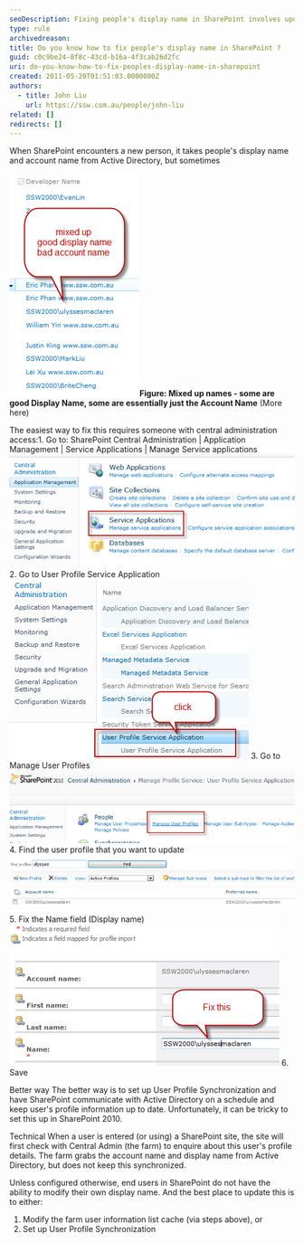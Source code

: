 ```yaml
---
seoDescription: Fixing people's display name in SharePoint involves updating the Name field in the User Profile Service Application or setting up User Profile Synchronization to keep profiles up to date.
type: rule
archivedreason:
title: Do you know how to fix people's display name in SharePoint ?
guid: c0c9be24-8f8c-43cd-b16a-4f3cab26d2fc
uri: do-you-know-how-to-fix-peoples-display-name-in-sharepoint
created: 2011-05-20T01:51:03.0000000Z
authors:
  - title: John Liu
    url: https://ssw.com.au/people/john-liu
related: []
redirects: []
---
```


When SharePoint encounters a new person, it takes people's display name and account name from Active Directory, but sometimes

<!--endintro-->

![](MixUpNames.jpg)**Figure: Mixed up names - some are good Display Name, some are essentially just the Account Name** (More here)

The easiest way to fix this requires someone with central administration access:1. Go to: SharePoint Central Administration | Application Management | Service Applications | Manage Service applications
![](ServiceApplication.jpg) 2. Go to User Profile Service Application
![](UserProfileServiceApplication.jpg) 3. Go to Manage User Profiles
![](ManageUserProfiles.jpg) 4. Find the user profile that you want to update
![](FindUserProfile.jpg) 5. Fix the Name field (Display name)
![](FixNameField.jpg) 6. Save

Better way
The better way is to set up User Profile Synchronization and have SharePoint communicate with Active Directory on a schedule and keep user's profile information up to date. Unfortunately, it can be tricky to set this up in SharePoint 2010.

Technical
When a user is entered (or using) a SharePoint site, the site will first check with Central Admin (the farm) to enquire about this user's profile details. The farm grabs the account name and display name from Active Directory, but does not keep this synchronized.

Unless configured otherwise, end users in SharePoint do not have the ability to modify their own display name. And the best place to update this is to either:

1. Modify the farm user information list cache (via steps above), or
2. Set up User Profile Synchronization
